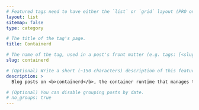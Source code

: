 ```yaml
---
# Featured tags need to have either the `list` or `grid` layout (PRO only).
layout: list
sitemap: false
type: category

# The title of the tag's page.
title: Containerd

# The name of the tag, used in a post's front matter (e.g. tags: [<slug>]).
slug: containerd

# (Optional) Write a short (~150 characters) description of this featured tag.
description: >
  Blog posts on <b>containerd</b>, the container runtime that manages the lifecycle of a container.

# (Optional) You can disable grouping posts by date.
# no_groups: true
---
```

